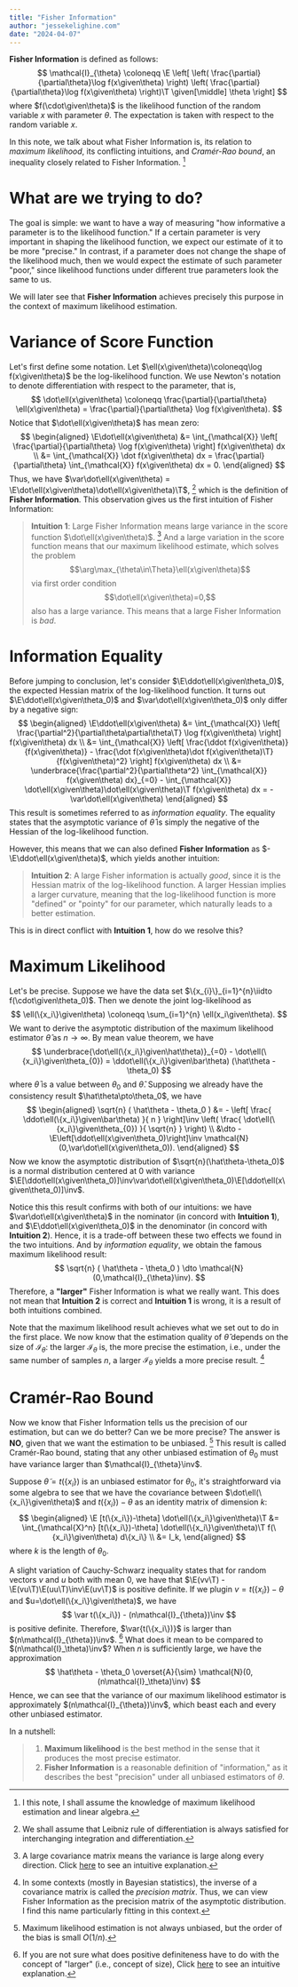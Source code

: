 ```yaml
---
title: "Fisher Information"
author: "jessekelighine.com"
date: "2024-04-07"
---
```


$$
\DeclareMathOperator{\E}{\text{\textrm{\textbf{E}}}}
\DeclareMathOperator{\var}{\text{\textrm{\textbf{Var}}}}
\newcommand{\given}[1][]{\,#1|\,}
\newcommand{\iidto}{\overset{\text{\scriptsize iid}}{\sim}}
\newcommand{\dto}{\overset{d}{\longrightarrow}}
\newcommand{\pto}{\overset{p}{\longrightarrow}}
\newcommand{\symbT}{\top}
\newcommand{\T}{^{\symbT}}
\newcommand{\inv}{^{-1}}
\newcommand{\invT}{^{-\symbT}}
$$

**Fisher Information** is defined as follows:
$$
\mathcal{I}_{\theta}
\coloneqq
\E
\left[
\left(
\frac{\partial}{\partial\theta}\log f(x\given\theta)
\right)
\left(
\frac{\partial}{\partial\theta}\log f(x\given\theta)
\right)\T
\given[\middle]
\theta
\right]
$$
where $f(\cdot\given\theta)$ is the likelihood function of the random variable $x$ with parameter $\theta$.
The expectation is taken with respect to the random variable $x$.

In this note,
we talk about what Fisher Information is,
its relation to *maximum likelihood*,
its conflicting intuitions,
and *Cramér-Rao bound*, an inequality closely related to Fisher Information. [^introduction]

[^introduction]: I this note, I shall assume the knowledge of maximum likelihood estimation and linear algebra.

# What are we trying to do?

The goal is simple:
we want to have a way of measuring "how informative a parameter is to the likelihood function."
If a certain parameter is very important in shaping the likelihood function,
we expect our estimate of it to be more "precise."
In contrast, if a parameter does not change the shape of the likelihood much,
then we would expect the estimate of such parameter "poor,"
since likelihood functions under different true parameters look the same to us.

We will later see that **Fisher Information** achieves precisely this purpose
in the context of maximum likelihood estimation.

# Variance of Score Function

Let's first define some notation.
Let $\ell(x\given\theta)\coloneqq\log f(x\given\theta)$ be the log-likelihood function.
We use Newton's notation to denote differentiation with respect to the parameter,
that is,
$$ 
\dot\ell(x\given\theta)
\coloneqq \frac{\partial}{\partial\theta} \ell(x\given\theta)
= \frac{\partial}{\partial\theta} \log f(x\given\theta).
$$
Notice that $\dot\ell(x\given\theta)$ has mean zero:
$$
\begin{aligned}
\E\dot\ell(x\given\theta)
&= \int_{\mathcal{X}} \left[ \frac{\partial}{\partial\theta} \log f(x\given\theta) \right] f(x\given\theta) dx \\
&= \int_{\mathcal{X}} \dot f(x\given\theta) dx 
= \frac{\partial}{\partial\theta} \int_{\mathcal{X}} f(x\given\theta) dx = 0.
\end{aligned}
$$ 
Thus, we have $\var\dot\ell(x\given\theta) = \E\dot\ell(x\given\theta)\dot\ell(x\given\theta)\T$, [^leibniz]
which is the definition of **Fisher Information**.
This observation gives us the first intuition of Fisher Information:

> **Intuition 1**:
> Large Fisher Information means large variance in the score function $\dot\ell(x\given\theta)$. [^large-information]
> And a large variation in the score function means that our maximum likelihood estimate,
> which solves the problem $$\arg\max_{\theta\in\Theta}\ell(x\given\theta)$$
> via first order condition $$\dot\ell(x\given\theta)=0,$$
> also has a large variance.
> This means that a large Fisher Information is *bad*.

[^leibniz]: We shall assume that Leibniz rule of differentiation is always satisfied for interchanging integration and differentiation.
[^large-information]:
	A large covariance matrix means the variance is large along every direction.
	Click [here](https://jessekelighine.com/covariance_matrix/covariance_matrix.pdf) to see an intuitive explanation.

# Information Equality

Before jumping to conclusion,
let's consider $\E\ddot\ell(x\given\theta_0)$,
the expected Hessian matrix of the log-likelihood function.
It turns out $\E\ddot\ell(x\given\theta_0)$ and $\var\dot\ell(x\given\theta_0)$ only differ by a negative sign:
$$
\begin{aligned}
\E\ddot\ell(x\given\theta)
&= \int_{\mathcal{X}} \left[ \frac{\partial^2}{\partial\theta\partial\theta\T} \log f(x\given\theta) \right] f(x\given\theta) dx \\
&= \int_{\mathcal{X}} \left[ \frac{\ddot f(x\given\theta)}{f(x\given\theta)} - \frac{\dot f(x\given\theta)\dot f(x\given\theta)\T}{f(x\given\theta)^2} \right] f(x\given\theta) dx \\
&= \underbrace{\frac{\partial^2}{\partial\theta^2} \int_{\mathcal{X}} f(x\given\theta) dx}_{=0} - \int_{\mathcal{X}} \dot\ell(x\given\theta)\dot\ell(x\given\theta)\T f(x\given\theta) dx
= -\var\dot\ell(x\given\theta)
\end{aligned}
$$
This result is sometimes referred to as *information equality*.
The equality states that the asymptotic variance of $\hat\theta$ is simply the negative of the Hessian of the log-likelihood function.

However, this means that we can also defined **Fisher Information** as $-\E\ddot\ell(x\given\theta)$,
which yields another intuition:

> **Intuition 2**:
> A large Fisher information is actually *good*,
> since it is the Hessian matrix of the log-likelihood function.
> A larger Hessian implies a larger curvature,
> meaning that the log-likelihood function is more "defined" or "pointy" for our parameter,
> which naturally leads to a better estimation.

This is in direct conflict with **Intuition 1**,
how do we resolve this?

# Maximum Likelihood

Let's be precise.
Suppose we have the data set $\{x_{i}\}_{i=1}^{n}\iidto f(\cdot\given\theta_0)$.
Then we denote the joint log-likelihood as
$$
\ell(\{x_i\}\given\theta) \coloneqq \sum_{i=1}^{n} \ell(x_i\given\theta).
$$
We want to derive the asymptotic distribution of the maximum likelihood estimator $\hat\theta$ as $n\to\infty$.
By mean value theorem, we have
$$
\underbrace{\dot\ell(\{x_i\}\given\hat\theta)}_{=0} - \dot\ell(\{x_i\}\given\theta_{0}) = \ddot\ell(\{x_i\}\given\bar\theta) (\hat\theta - \theta_0)
$$
where $\bar\theta$ is a value between $\theta_0$ and $\hat\theta$.
Supposing we already have the consistency result $\hat\theta\pto\theta_0$,
we have
$$
\begin{aligned}
\sqrt{n} ( \hat\theta - \theta_0 )
&= - \left[ \frac{ \ddot\ell(\{x_i\}\given\bar\theta) }{ n } \right]\inv \left( \frac{ \dot\ell(\{x_i\}\given\theta_{0}) }{ \sqrt{n} } \right) \\
&\dto - \E\left[\ddot\ell(x\given\theta_0)\right]\inv \mathcal{N}(0,\var\dot\ell(x\given\theta_0)).
\end{aligned}
$$
Now we know the asymptotic distribution of $\sqrt{n}(\hat\theta-\theta_0)$ is a normal distribution centered at $0$ with variance
$\E[\ddot\ell(x\given\theta_0)]\inv\var\dot\ell(x\given\theta_0)\E[\ddot\ell(x\given\theta_0)]\inv$.

Notice this this result confirms with both of our intuitions:
we have $\var\dot\ell(x\given\theta)$ in the nominator (in concord with **Intuition 1**),
and $\E\ddot\ell(x\given\theta_0)$ in the denominator (in concord with **Intuition 2**).
Hence, it is a trade-off between these two effects we found in the two intuitions.
And by *information equality*, we obtain the famous maximum likelihood result:
$$
\sqrt{n} ( \hat\theta - \theta_0 ) \dto \mathcal{N}(0,\mathcal{I}_{\theta}\inv).
$$
Therefore, a **"larger"** Fisher Information is what we really want.
This does not mean that **Intuition 2** is correct and **Intuition 1** is wrong,
it is a result of both intuitions combined.

Note that the maximum likelihood result achieves what we set out to do in the first place.
We now know that the estimation quality of $\hat\theta$ depends on the size of $\mathcal{I}_{\theta}$:
the larger $\mathcal{I}_{\theta}$ is, the more precise the estimation,
i.e., under the same number of samples $n$, a larger $\mathcal{I}_{\theta}$ yields a more precise result. [^precision]

[^precision]:
	In some contexts (mostly in Bayesian statistics),
	the inverse of a covariance matrix is called the *precision matrix*.
	Thus, we can view Fisher Information as the precision matrix of the asymptotic distribution.
	I find this name particularly fitting in this context.

# Cramér-Rao Bound

Now we know that Fisher Information tells us the precision of our estimation,
but can we do better?
Can we be more precise?
The answer is **NO**, given that we want the estimation to be unbiased. [^unbiasedness-of-mle]
This result is called Cramér-Rao bound,
stating that any other unbiased estimation of $\theta_0$ must have variance larger than $\mathcal{I}_{\theta}\inv$.

[^unbiasedness-of-mle]:
	Maximum likelihood estimation is not always unbiased,
	but the order of the bias is small $O(1/n)$.

Suppose $\tilde\theta=t(\{x_i\})$ is an unbiased estimator for $\theta_0$,
it's straightforward via some algebra to see that
we have the covariance between $\dot\ell(\{x_i\}\given\theta)$ and $t(\{x_i\})-\theta$ as an identity matrix of dimension $k$:
$$
\begin{aligned}
\E [t(\{x_i\})-\theta] \dot\ell(\{x_i\}\given\theta)\T
&= \int_{\mathcal{X}^n} [t(\{x_i\})-\theta] \dot\ell(\{x_i\}\given\theta)\T f(\{x_i\}\given\theta) d\{x_i\} \\
&= I_k,
\end{aligned}
$$
where $k$ is the length of $\theta_0$.

A slight variation of Cauchy-Schwarz inequality states that
for random vectors $v$ and $u$ both with mean $0$, we have that
$\E(vv\T) - \E(vu\T)\E(uu\T)\inv\E(uv\T)$
is positive definite.
If we plugin $v=t(\{x_i\})-\theta$ and $u=\dot\ell(\{x_i\}\given\theta)$,
we have
$$
\var t(\{x_i\}) - (n\mathcal{I}_{\theta})\inv
$$
is positive definite.
Therefore, $\var{t(\{x_i\})}$ is larger than $(n\mathcal{I}_{\theta})\inv$. [^positive-definite]
What does it mean to be compared to $(n\mathcal{I}_\theta)\inv$?
When $n$ is sufficiently large, we have the approximation
$$
\hat\theta - \theta_0 \overset{A}{\sim} \mathcal{N}(0,(n\mathcal{I}_\theta)\inv)
$$
Hence, we can see that the variance of our maximum likelihood estimator is approximately $(n\mathcal{I}_{\theta})\inv$,
which beast each and every other unbiased estimator.

In a nutshell:

> 1. **Maximum likelihood** is the best method
>    in the sense that it produces the most precise estimator.
> 2. **Fisher Information** is a reasonable definition of "information,"
>    as it describes the best "precision" under all unbiased estimators of $\theta$.

[^positive-definite]:
	If you are not sure what does positive definiteness have to do with the concept of "larger" (i.e., concept of size),
	Click [here](https://jessekelighine.com/covariance_matrix/covariance_matrix.pdf) to see an intuitive explanation.
